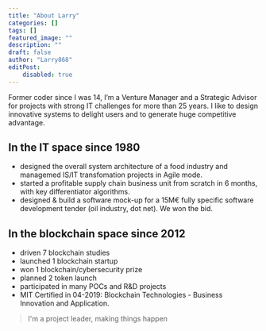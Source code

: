 ```yaml
---
title: "About Larry"
categories: []
tags: []
featured_image: ""
description: ""
draft: false
author: "Larry868"
editPost: 
    disabled: true
---
```


Former coder since I was 14, I’m a Venture Manager and a Strategic Advisor for projects with strong IT challenges for more than 25 years. I like to design innovative systems to delight users and to generate huge competitive advantage.

## In the IT space since 1980

- designed the overall system architecture of a food industry and managemed IS/IT transfomation projects in Agile mode.
- started a profitable supply chain business unit from scratch in 6 months, with key differentiator algorithms.
- designed & build a software mock-up for a 15M€ fully specific software development tender (oil industry, dot net). We won the bid.


## In the blockchain space since 2012

- driven 7 blockchain studies
- launched 1 blockchain startup
- won 1 blockchain/cybersecurity prize
- planned 2 token launch
- participated in many POCs and R&D projects
- MIT Certified in 04-2019: Blockchain Technologies - Business Innovation and Application.

> I'm a project leader, making things happen
